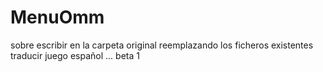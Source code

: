 # MenuOmm
sobre escribir en la carpeta original reemplazando los ficheros existentes 
traducir juego español ... beta 1 
